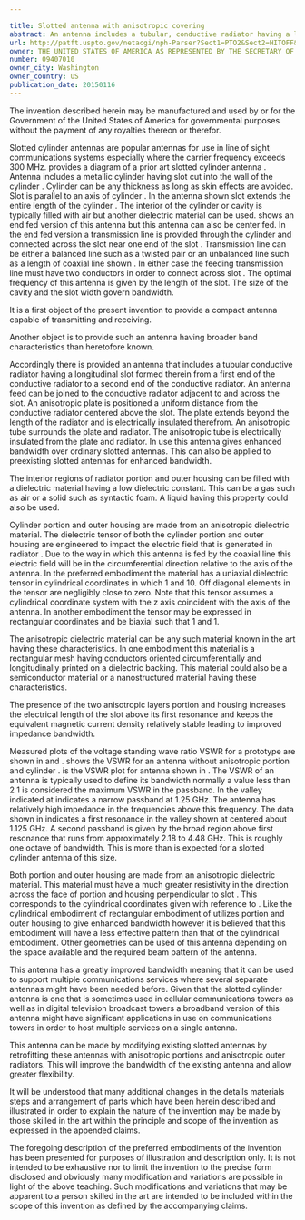 ```yaml
---

title: Slotted antenna with anisotropic covering
abstract: An antenna includes a tubular, conductive radiator having a longitudinal slot formed therein from a first end of the conductive radiator to a second end of the conductive radiator. An antenna feed can be joined to the conductive radiator adjacent to and across the slot. An anisotropic plate is positioned a uniform distance from the conductive radiator, centered above the slot. The plate extends beyond the length of the radiator and is electrically insulated therefrom. An anisotropic tube surrounds the plate and radiator. The anisotropic tube is electrically insulated from the plate and radiator. In use, this antenna gives enhanced bandwidth over ordinary slotted antennas. This can also be applied to preexisting slotted antennas for enhanced bandwidth.
url: http://patft.uspto.gov/netacgi/nph-Parser?Sect1=PTO2&Sect2=HITOFF&p=1&u=%2Fnetahtml%2FPTO%2Fsearch-adv.htm&r=1&f=G&l=50&d=PALL&S1=09407010&OS=09407010&RS=09407010
owner: THE UNITED STATES OF AMERICA AS REPRESENTED BY THE SECRETARY OF THE NAVY
number: 09407010
owner_city: Washington
owner_country: US
publication_date: 20150116
---
```

The invention described herein may be manufactured and used by or for the Government of the United States of America for governmental purposes without the payment of any royalties thereon or therefor.

Slotted cylinder antennas are popular antennas for use in line of sight communications systems especially where the carrier frequency exceeds 300 MHz. provides a diagram of a prior art slotted cylinder antenna . Antenna includes a metallic cylinder having slot cut into the wall of the cylinder . Cylinder can be any thickness as long as skin effects are avoided. Slot is parallel to an axis of cylinder . In the antenna shown slot extends the entire length of the cylinder . The interior of the cylinder or cavity is typically filled with air but another dielectric material can be used. shows an end fed version of this antenna but this antenna can also be center fed. In the end fed version a transmission line is provided through the cylinder and connected across the slot near one end of the slot . Transmission line can be either a balanced line such as a twisted pair or an unbalanced line such as a length of coaxial line shown . In either case the feeding transmission line must have two conductors in order to connect across slot . The optimal frequency of this antenna is given by the length of the slot. The size of the cavity and the slot width govern bandwidth.

It is a first object of the present invention to provide a compact antenna capable of transmitting and receiving.

Another object is to provide such an antenna having broader band characteristics than heretofore known.

Accordingly there is provided an antenna that includes a tubular conductive radiator having a longitudinal slot formed therein from a first end of the conductive radiator to a second end of the conductive radiator. An antenna feed can be joined to the conductive radiator adjacent to and across the slot. An anisotropic plate is positioned a uniform distance from the conductive radiator centered above the slot. The plate extends beyond the length of the radiator and is electrically insulated therefrom. An anisotropic tube surrounds the plate and radiator. The anisotropic tube is electrically insulated from the plate and radiator. In use this antenna gives enhanced bandwidth over ordinary slotted antennas. This can also be applied to preexisting slotted antennas for enhanced bandwidth.

The interior regions of radiator portion and outer housing can be filled with a dielectric material having a low dielectric constant. This can be a gas such as air or a solid such as syntactic foam. A liquid having this property could also be used.

Cylinder portion and outer housing are made from an anisotropic dielectric material. The dielectric tensor of both the cylinder portion and outer housing are engineered to impact the electric field that is generated in radiator . Due to the way in which this antenna is fed by the coaxial line this electric field will be in the circumferential direction relative to the axis of the antenna. In the preferred embodiment the material has a uniaxial dielectric tensor in cylindrical coordinates in which 1 and 10. Off diagonal elements in the tensor are negligibly close to zero. Note that this tensor assumes a cylindrical coordinate system with the z axis coincident with the axis of the antenna. In another embodiment the tensor may be expressed in rectangular coordinates and be biaxial such that 1 and 1.

The anisotropic dielectric material can be any such material known in the art having these characteristics. In one embodiment this material is a rectangular mesh having conductors oriented circumferentially and longitudinally printed on a dielectric backing. This material could also be a semiconductor material or a nanostructured material having these characteristics.

The presence of the two anisotropic layers portion and housing increases the electrical length of the slot above its first resonance and keeps the equivalent magnetic current density relatively stable leading to improved impedance bandwidth.

Measured plots of the voltage standing wave ratio VSWR for a prototype are shown in and . shows the VSWR for an antenna without anisotropic portion and cylinder . is the VSWR plot for antenna shown in . The VSWR of an antenna is typically used to define its bandwidth normally a value less than 2 1 is considered the maximum VSWR in the passband. In the valley indicated at indicates a narrow passband at 1.25 GHz. The antenna has relatively high impedance in the frequencies above this frequency. The data shown in indicates a first resonance in the valley shown at centered about 1.125 GHz. A second passband is given by the broad region above first resonance that runs from approximately 2.18 to 4.48 GHz. This is roughly one octave of bandwidth. This is more than is expected for a slotted cylinder antenna of this size.

Both portion and outer housing are made from an anisotropic dielectric material. This material must have a much greater resistivity in the direction across the face of portion and housing perpendicular to slot . This corresponds to the cylindrical coordinates given with reference to . Like the cylindrical embodiment of rectangular embodiment of utilizes portion and outer housing to give enhanced bandwidth however it is believed that this embodiment will have a less effective pattern than that of the cylindrical embodiment. Other geometries can be used of this antenna depending on the space available and the required beam pattern of the antenna.

This antenna has a greatly improved bandwidth meaning that it can be used to support multiple communications services where several separate antennas might have been needed before. Given that the slotted cylinder antenna is one that is sometimes used in cellular communications towers as well as in digital television broadcast towers a broadband version of this antenna might have significant applications in use on communications towers in order to host multiple services on a single antenna.

This antenna can be made by modifying existing slotted antennas by retrofitting these antennas with anisotropic portions and anisotropic outer radiators. This will improve the bandwidth of the existing antenna and allow greater flexibility.

It will be understood that many additional changes in the details materials steps and arrangement of parts which have been herein described and illustrated in order to explain the nature of the invention may be made by those skilled in the art within the principle and scope of the invention as expressed in the appended claims.

The foregoing description of the preferred embodiments of the invention has been presented for purposes of illustration and description only. It is not intended to be exhaustive nor to limit the invention to the precise form disclosed and obviously many modification and variations are possible in light of the above teaching. Such modifications and variations that may be apparent to a person skilled in the art are intended to be included within the scope of this invention as defined by the accompanying claims.

